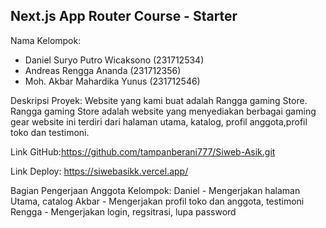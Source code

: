 ## Next.js App Router Course - Starter

Nama Kelompok:
- Daniel Suryo Putro Wicaksono (231712534)
- Andreas Rengga Ananda (231712356)
- Moh. Akbar Mahardika Yunus (231712546)

Deskripsi Proyek:
Website yang kami buat adalah Rangga gaming Store. Rangga gaming Store adalah website yang menyediakan berbagai gaming gear website ini terdiri dari halaman utama, katalog, profil anggota,profil toko dan testimoni.

Link GitHub:https://github.com/tampanberani777/Siweb-Asik.git


Link Deploy: https://siwebasikk.vercel.app/


Bagian Pengerjaan Anggota Kelompok:
Daniel - Mengerjakan halaman Utama, catalog
Akbar - Mengerjakan profil toko dan anggota, testimoni
Rengga - Mengerjakan login, regsitrasi, lupa password